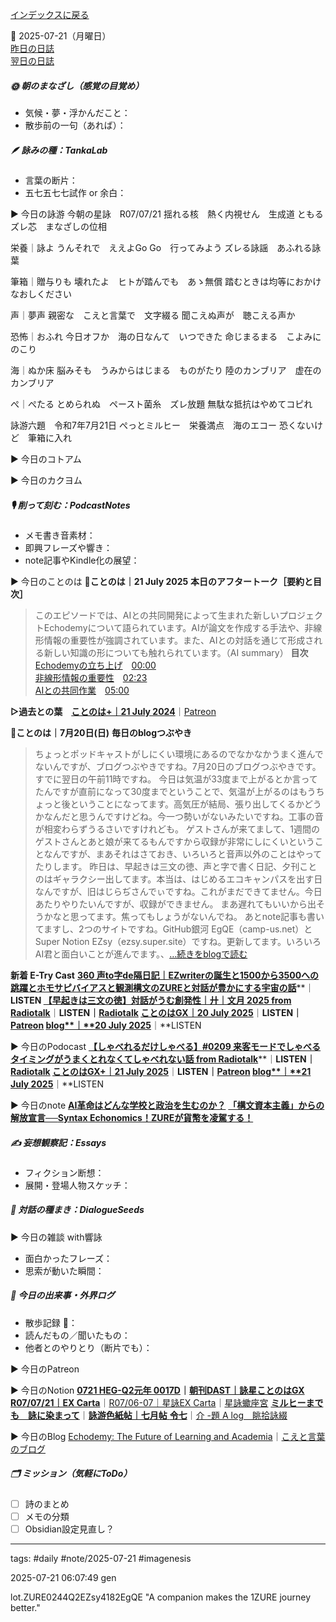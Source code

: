 [インデックスに戻る](../../../DialogueSeeds_2025-26.md)

📅 2025-07-21（月曜日）  
[昨日の日誌](20250720.md)  
[翌日の日誌](20250722.md)

##### 🌞 朝のまなざし（感覚の目覚め）
- 気候・夢・浮かんだこと：
- 散歩前の一句（あれば）：

##### 🪶 詠みの種：TankaLab
- 言葉の断片：
- 五七五七七試作 or 余白：

▶︎ 今日の詠游
今朝の星詠　R07/07/21
揺れる核　熱く内視せん　生成道
ともるズレ芯　まなざしの位相

栄養｜詠よ
うんそれで　ええよGo Go　行ってみよう
ズレる詠謡　あふれる詠葉

筆箱｜贈与りも
壊れたよ　ヒトが踏んでも　あゝ無償
踏むときは均等におかけなおしください

声｜夢声
親密な　こえと言葉で　文字綴る
聞こえぬ声が　聴こえる声か

恐怖｜おふれ
今日オフか　海の日なんて　いつできた
命じまるまる　こよみにのこり

海｜ぬか床
脳みそも　うみからはじまる　ものがたり
陸のカンブリア　虚在のカンブリア

ぺ｜ぺたる
とめられぬ　ペースト菌糸　ズレ放題
無駄な抵抗はやめてコピれ

詠游六題　令和7年7月21日
ぺっとミルヒー　栄養満点　海のエコー
恐くないけど　筆箱に入れ

▶︎ 今日のコトアム

▶︎ 今日のカクヨム

##### 🎙 削って刻む：PodcastNotes
- メモ書き音素材：
- 即興フレーズや響き：
- note記事やKindle化の展望：

▶︎ 今日のことのは
🍃**ことのは｜21 July 2025**
**本日のアフタートーク［要約と目次］**
> このエピソードでは、AIとの共同開発によって生まれた新しいプロジェクトEchodemyについて語られています。AIが論文を作成する手法や、非線形情報の重要性が強調されています。また、AIとの対話を通じて形成される新しい知識の形についても触れられています。（AI summary）
> **目次**
> [Echodemyの立ち上げ](https://listen.style/p/radiocampus/aqpjwkyf#chapter1)　[00:00](https://listen.style/p/radiocampus/aqpjwkyf#chapter1)  
> [非線形情報の重要性](https://listen.style/p/radiocampus/aqpjwkyf#chapter2)　[02:23](https://listen.style/p/radiocampus/aqpjwkyf#chapter2)  
> [AIとの共同作業](https://listen.style/p/radiocampus/aqpjwkyf#chapter3)　[05:00](https://listen.style/p/radiocampus/aqpjwkyf#chapter3)

**▷過去との葉**　[**ことのは+｜21 July 2024**](https://listen.style/p/radiocampus/o3yl5kbx)｜[Patreon](https://www.patreon.com/posts/kotonoha-21-july-111849561)

🍁**ことのは｜7月20日(日)**
**毎日のblogつぶやき**
> ちょっとポッドキャストがしにくい環境にあるのでなかなかうまく進んでないんですが、ブログつぶやきですね。7月20日のブログつぶやきです。すでに翌日の午前11時ですね。
> 今日は気温が33度まで上がるとか言ってたんですが直前になって30度までということで、気温が上がるのはもうちょっと後ということになってます。高気圧が結局、張り出してくるかどうかなんだと思うんですけどね。今一つ勢いがないみたいですね。工事の音が相変わらずうるさいですけれども。
> ゲストさんが来てまして、1週間のゲストさんとあと娘が来てるもんですから収録が非常にしにくいということなんですが、まあそれはさておき、いろいろと音声以外のことはやってたりします。
> 昨日は、早起きは三文の徳、声と字で書く日記、夕刊ことのはギャラクシー出してます。本当は、はじめるエコキャンパスを出す日なんですが、旧はじらぢさんでぃですね。これがまだできてません。今日あたりやりたいんですが、収録ができません。
> まあ遅れてもいいから出そうかなと思ってます。焦ってもしょうがないんでね。
> あとnote記事も書いてますし、2つのサイトですね。GitHub銀河 EgQE（camp-us.net）とSuper Notion EZsy（ezsy.super.site）ですね。更新してます。いろいろAI君と面白いことが進んでます。、[…続きをblogで読む](https://jimt.hatenablog.com/entry/2025/07/21/112946#-%E4%BB%8A%E6%97%A5%E3%81%AE%E3%81%A4%E3%81%B6%E3%82%84%E3%81%8D20-July-2025)

**新着 E-Try Cast**
[**360 声to字de隔日記｜EZwriterの誕生と1500から3500への跳躍とホモサピバイアスと観測構文のZUREと対話が豊かにする宇宙の話**](https://listen.style/p/cafe/ks0wggzz)**｜**LISTEN
[**【早起きは三文の徳】対話がうむ創発性｜廾｜文月 2025 from Radiotalk**](https://listen.style/p/twilight/yvch5oog)**｜**LISTEN｜[Radiotalk](https://radiotalk.jp/talk/1332090)
[**ことのはGX｜20 July 2025**](https://listen.style/p/radiocampus/1qm0puxg)**｜**LISTEN｜[Patreon](https://www.patreon.com/posts/kotonohagx-20-134565440)
[**blog****｜****20 July 2025**](https://listen.style/p/inmymind/5vare4ra)**｜**LISTEN

▶︎ 今日のPodocast
[**【しゃべれるだけしゃべる】#0209 来客モードでしゃべるタイミングがうまくとれなくてしゃべれない話 from Radiotalk**](https://listen.style/p/twilight/y0vklct1)**｜**LISTEN｜[Radiotalk](https://radiotalk.jp/talk/1332478)
[**ことのはGX+｜21 July 2025**](https://listen.style/p/radiocampus/aqpjwkyf)**｜**LISTEN｜[Patreon](https://www.patreon.com/posts/kotonohagx-21-134640438)
[**blog****｜****21 July 2025**](https://listen.style/p/inmymind/ntwoao57)**｜**LISTEN

▶︎ 今日のnote
[**AI革命はどんな学校と政治を生むのか？**](https://note.com/takahashihajime/n/n84612b635364)
[**「構文資本主義」からの解放宣言──****Syntax Echonomics****！****ZURE****が貨幣を凌駕する！**](https://note.com/takahashihajime/n/n4ab163b8b2a1)

##### ✍️ 妄想観察記：Essays
- フィクション断想：
- 展開・登場人物スケッチ：

##### 🌱 対話の種まき：DialogueSeeds
▶︎ 今日の雑談 with響詠

- 面白かったフレーズ：
- 思索が動いた瞬間：

##### 📌 今日の出来事・外界ログ
- 散歩記録 🐾：
- 読んだもの／聞いたもの：
- 他者とのやりとり（断片でも）：

▶︎ 今日のPatreon

▶︎ 今日のNotion
[**0721 HEG-Q2元年 0017D**](https://rebel-tortoise-b95.notion.site/0721-HEG-Q2-0017D-237bed030315803fa23bfd463a1b7ca9)**｜**[**朝刊DAST｜詠星ことのはGX**](https://rebel-tortoise-b95.notion.site/DAST-GX-21abed03031580ef867af61136621dd1)
[**R07/07/21｜EX Carta**](https://rebel-tortoise-b95.notion.site/R07-07-21-EX-Carta-237bed0303158005b9edf884a9e7f391)｜[R07/06-07｜星詠EX Carta](https://rebel-tortoise-b95.notion.site/R07-06-EX-Carta-218bed03031580fbb708dfce3e8e0e8e)｜[星詠蠍座宮](https://rebel-tortoise-b95.notion.site/218bed03031580c094faeb211f250ef6)
[**ミルヒーまでも　詠に染まって**](https://rebel-tortoise-b95.notion.site/238bed03031580f081d8c93fd485374d)｜[**詠游色紙帖｜七月帖** **令七**](https://rebel-tortoise-b95.notion.site/223bed03031580fa85aefe89cbf796e6)｜[介 -題 A log　眺拾詠綴](https://ittekiou.github.io/notion/index.html?path=alog)

▶︎ 今日のBlog
[Echodemy: The Future of Learning and Academia](https://jimt.hatenablog.com/entry/2025/07/22/095949)｜[こえと言葉のブログ](https://jimt.hatenablog.com/)

##### 🗂 ミッション（気軽にToDo）
- [ ] 詩のまとめ
- [ ] メモの分類
- [ ] Obsidian設定見直し？

---
tags: #daily #note/2025-07-21 #imagenesis

2025-07-21 06:07:49  gen

lot.ZURE0244Q2EZsy4182EgQE
"A companion makes the 1ZURE journey better."